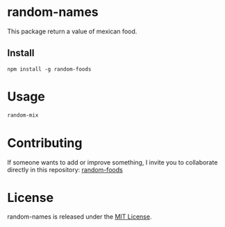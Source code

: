 # random-names

This package return a value of mexican food.

## Install

```npm
npm install -g random-foods
```

# Usage

```bash
random-mix
```

# Contributing
If someone wants to add or improve something, I invite you to collaborate directly in this repository: [random-foods](https://github.com/ismaeldevmw/npm-random-foods)

# License
random-names is released under the [MIT License](https://opensource.org/licenses/MIT).